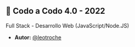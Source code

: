 ## 🚀 Codo a Codo 4.0 - 2022

Full Stack - Desarrollo Web (JavaScript/Node.JS)

- **Autor:** [@leotroche](https://github.com/leotroche)
